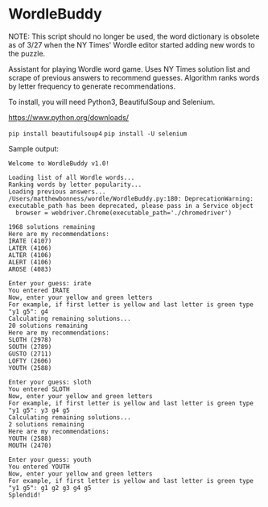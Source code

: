 # WordleBuddy

NOTE: This script should no longer be used, the word dictionary is obsolete as of 3/27 when the NY Times' Wordle editor started adding new words to the puzzle.

Assistant for playing Wordle word game.  Uses NY Times solution list and scrape of previous answers to recommend guesses.  Algorithm ranks words by letter frequency to generate recommendations.

To install, you will need Python3, BeautifulSoup and Selenium.

https://www.python.org/downloads/

`pip install beautifulsoup4`
`pip install -U selenium`

Sample output:


```
Welcome to WordleBuddy v1.0!

Loading list of all Wordle words...
Ranking words by letter popularity...
Loading previous answers...
/Users/matthewbonness/wordle/WordleBuddy.py:180: DeprecationWarning: executable_path has been deprecated, please pass in a Service object
  browser = webdriver.Chrome(executable_path='./chromedriver')

1968 solutions remaining
Here are my recommendations:
IRATE (4107)
LATER (4106)
ALTER (4106)
ALERT (4106)
AROSE (4083)

Enter your guess: irate
You entered IRATE
Now, enter your yellow and green letters
For example, if first letter is yellow and last letter is green type "y1 g5": g4
Calculating remaining solutions...
20 solutions remaining
Here are my recommendations:
SLOTH (2978)
SOUTH (2789)
GUSTO (2711)
LOFTY (2606)
YOUTH (2588)

Enter your guess: sloth
You entered SLOTH
Now, enter your yellow and green letters
For example, if first letter is yellow and last letter is green type "y1 g5": y3 g4 g5
Calculating remaining solutions...
2 solutions remaining
Here are my recommendations:
YOUTH (2588)
MOUTH (2470)

Enter your guess: youth
You entered YOUTH
Now, enter your yellow and green letters
For example, if first letter is yellow and last letter is green type "y1 g5": g1 g2 g3 g4 g5
Splendid!
```
